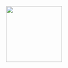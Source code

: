 <div align="center" >
  <img src="https://github.com/806gw/web-programming/assets/133763382/ddd02393-22ad-4c83-a344-921579b19806" width="150px" />
</div>
